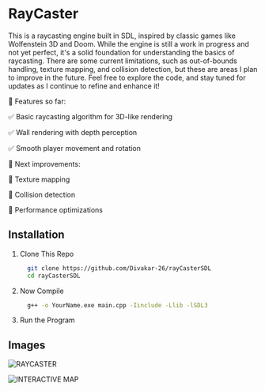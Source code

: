 # RayCaster
This is a raycasting engine built in SDL, inspired by classic games like Wolfenstein 3D and Doom. While the engine is still a work in progress and not yet perfect, it's a solid foundation for understanding the basics of raycasting. There are some current limitations, such as out-of-bounds handling, texture mapping, and collision detection, but these are areas I plan to improve in the future. Feel free to explore the code, and stay tuned for updates as I continue to refine and enhance it!

🔹 Features so far:

✅ Basic raycasting algorithm for 3D-like rendering

✅ Wall rendering with depth perception

✅ Smooth player movement and rotation



🔧 Next improvements:

🔹 Texture mapping

🔹 Collision detection

🔹 Performance optimizations


## Installation
1. Clone This Repo
   ```bash
     git clone https://github.com/Divakar-26/rayCasterSDL
     cd rayCasterSDL
2. Now Compile
   ```bash
     g++ -o YourName.exe main.cpp -Iinclude -Llib -lSDL3
3. Run the Program

## Images
![RAYCASTER](https://github.com/Divakar-26/rayCasterSDL/blob/main/raycaster.png)

![INTERACTIVE MAP](https://github.com/Divakar-26/rayCasterSDL/blob/main/rayCaster.gif)
